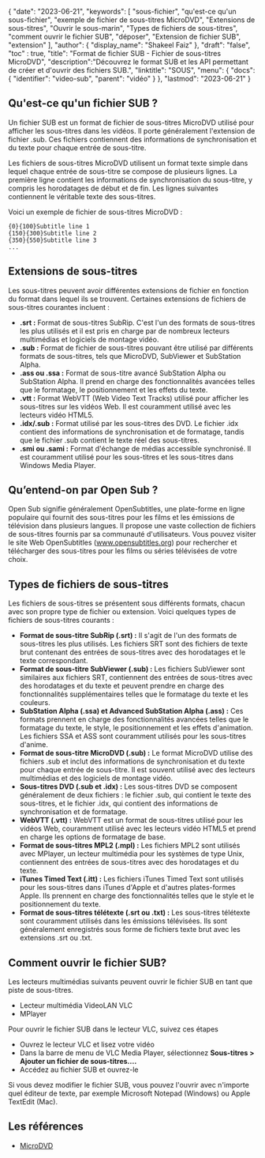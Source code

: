 {
"date": "2023-06-21",
  "keywords": [
"sous-fichier",
"qu'est-ce qu'un sous-fichier",
"exemple de fichier de sous-titres MicroDVD",
"Extensions de sous-titres",
"Ouvrir le sous-marin",
"Types de fichiers de sous-titres",
"comment ouvrir le fichier SUB",
"déposer",
"Extension de fichier SUB",
"extension"
],
  "author": {
"display_name": "Shakeel Faiz"
},
"draft": "false",
"toc" : true,
"title": "Format de fichier SUB - Fichier de sous-titres MicroDVD",
  "description":"Découvrez le format SUB et les API permettant de créer et d'ouvrir des fichiers SUB.",
"linktitle": "SOUS",
  "menu": {
    "docs": {
      "identifier": "video-sub",
"parent": "vidéo"
}
},
"lastmod": "2023-06-21"
}

## Qu'est-ce qu'un fichier SUB ?

Un fichier SUB est un format de fichier de sous-titres MicroDVD utilisé pour afficher les sous-titres dans les vidéos. Il porte généralement l'extension de fichier .sub. Ces fichiers contiennent des informations de synchronisation et du texte pour chaque entrée de sous-titre.

Les fichiers de sous-titres MicroDVD utilisent un format texte simple dans lequel chaque entrée de sous-titre se compose de plusieurs lignes. La première ligne contient les informations de synchronisation du sous-titre, y compris les horodatages de début et de fin. Les lignes suivantes contiennent le véritable texte des sous-titres.

Voici un exemple de fichier de sous-titres MicroDVD :

```
{0}{100}Subtitle line 1
{150}{300}Subtitle line 2
{350}{550}Subtitle line 3
...
```

## Extensions de sous-titres

Les sous-titres peuvent avoir différentes extensions de fichier en fonction du format dans lequel ils se trouvent. Certaines extensions de fichiers de sous-titres courantes incluent :

- **.srt :** Format de sous-titres SubRip. C'est l'un des formats de sous-titres les plus utilisés et il est pris en charge par de nombreux lecteurs multimédias et logiciels de montage vidéo.
- **.sub :** Format de fichier de sous-titres pouvant être utilisé par différents formats de sous-titres, tels que MicroDVD, SubViewer et SubStation Alpha.
- **.ass ou .ssa :** Format de sous-titre avancé SubStation Alpha ou SubStation Alpha. Il prend en charge des fonctionnalités avancées telles que le formatage, le positionnement et les effets du texte.
- **.vtt :** Format WebVTT (Web Video Text Tracks) utilisé pour afficher les sous-titres sur les vidéos Web. Il est couramment utilisé avec les lecteurs vidéo HTML5.
- **.idx/.sub :** Format utilisé par les sous-titres des DVD. Le fichier .idx contient des informations de synchronisation et de formatage, tandis que le fichier .sub contient le texte réel des sous-titres.
- **.smi ou .sami :** Format d'échange de médias accessible synchronisé. Il est couramment utilisé pour les sous-titres et les sous-titres dans Windows Media Player.

## Qu’entend-on par Open Sub ?

Open Sub signifie généralement OpenSubtitles, une plate-forme en ligne populaire qui fournit des sous-titres pour les films et les émissions de télévision dans plusieurs langues. Il propose une vaste collection de fichiers de sous-titres fournis par sa communauté d'utilisateurs. Vous pouvez visiter le site Web OpenSubtitles (www.opensubtitles.org) pour rechercher et télécharger des sous-titres pour les films ou séries télévisées de votre choix.

## Types de fichiers de sous-titres

Les fichiers de sous-titres se présentent sous différents formats, chacun avec son propre type de fichier ou extension. Voici quelques types de fichiers de sous-titres courants :

- **Format de sous-titre SubRip (.srt) :** Il s'agit de l'un des formats de sous-titres les plus utilisés. Les fichiers SRT sont des fichiers de texte brut contenant des entrées de sous-titres avec des horodatages et le texte correspondant.
- **Format de sous-titre SubViewer (.sub) :** Les fichiers SubViewer sont similaires aux fichiers SRT, contiennent des entrées de sous-titres avec des horodatages et du texte et peuvent prendre en charge des fonctionnalités supplémentaires telles que le formatage du texte et les couleurs.
- **SubStation Alpha (.ssa) et Advanced SubStation Alpha (.ass) :** Ces formats prennent en charge des fonctionnalités avancées telles que le formatage du texte, le style, le positionnement et les effets d'animation. Les fichiers SSA et ASS sont couramment utilisés pour les sous-titres d'anime.
- **Format de sous-titre MicroDVD (.sub) :** Le format MicroDVD utilise des fichiers .sub et inclut des informations de synchronisation et du texte pour chaque entrée de sous-titre. Il est souvent utilisé avec des lecteurs multimédias et des logiciels de montage vidéo.
- **Sous-titres DVD (.sub et .idx) :** Les sous-titres DVD se composent généralement de deux fichiers : le fichier .sub, qui contient le texte des sous-titres, et le fichier .idx, qui contient des informations de synchronisation et de formatage.
- **WebVTT (.vtt) :** WebVTT est un format de sous-titres utilisé pour les vidéos Web, couramment utilisé avec les lecteurs vidéo HTML5 et prend en charge les options de formatage de base.
- **Format de sous-titres MPL2 (.mpl) :** Les fichiers MPL2 sont utilisés avec MPlayer, un lecteur multimédia pour les systèmes de type Unix, contiennent des entrées de sous-titres avec des horodatages et du texte.
- **iTunes Timed Text (.itt) :** Les fichiers iTunes Timed Text sont utilisés pour les sous-titres dans iTunes d'Apple et d'autres plates-formes Apple. Ils prennent en charge des fonctionnalités telles que le style et le positionnement du texte.
- **Format de sous-titres télétexte (.srt ou .txt) :** Les sous-titres télétexte sont couramment utilisés dans les émissions télévisées. Ils sont généralement enregistrés sous forme de fichiers texte brut avec les extensions .srt ou .txt.

## Comment ouvrir le fichier SUB?

Les lecteurs multimédias suivants peuvent ouvrir le fichier SUB en tant que piste de sous-titres.

- Lecteur multimédia VideoLAN VLC
- MPlayer

Pour ouvrir le fichier SUB dans le lecteur VLC, suivez ces étapes

- Ouvrez le lecteur VLC et lisez votre vidéo
- Dans la barre de menu de VLC Media Player, sélectionnez **Sous-titres > Ajouter un fichier de sous-titres....**
- Accédez au fichier SUB et ouvrez-le

Si vous devez modifier le fichier SUB, vous pouvez l'ouvrir avec n'importe quel éditeur de texte, par exemple Microsoft Notepad (Windows) ou Apple TextEdit (Mac).

## Les références
* [MicroDVD](https://en.wikipedia.org/wiki/MicroDVD)

